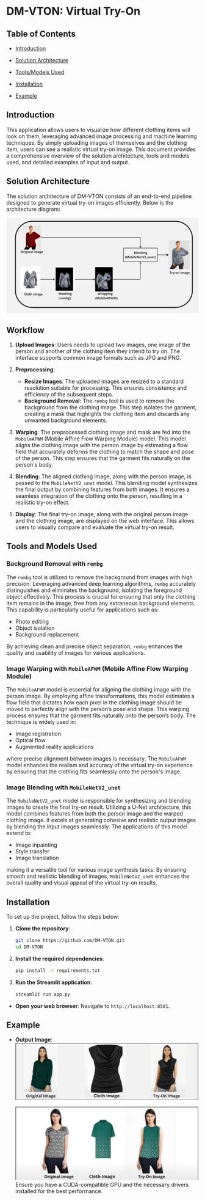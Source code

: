 # DM-VTON: Virtual Try-On

## Table of Contents

- [Introduction](#introduction)
  
- [Solution Architecture](#solution-architecture)
  
- [Tools/Models Used](#toolsmodels-used)

- [Installation](#installation-used)
  
- [Example](#example)


## Introduction

This application allows users to visualize how different clothing items will look on them, leveraging advanced image processing and machine learning techniques. By simply uploading images of themselves and the clothing item, users can see a realistic virtual try-on image. This document provides a comprehensive overview of the solution architecture, tools and models used, and detailed examples of input and output.

## Solution Architecture

The solution architecture of DM-VTON consists of an end-to-end pipeline designed to generate virtual try-on images efficiently. Below is the architecture diagram:

![Solution Architecture Diagram](https://github.com/Prajnabhandary/VITON/blob/main/Inpainting/Img_10.jpg)

## Workflow

1. **Upload Images**: Users needs to upload two images, one image of the person and another of the clothing item they intend to try on. The interface supports common image formats such as JPG and PNG.
   
2. **Preprocessing**: 
   - **Resize Images**: The uploaded images are resized to a standard resolution suitable for processing. This ensures consistency and efficiency of the subsequent steps.
   - **Background Removal**: The `rembg` tool is used to remove the background from the clothing image. This step isolates the garment, creating a mask that highlights the clothing item and discards any unwanted background elements.

3. **Warping**: The preprocessed clothing image and mask are fed into the `MobileAFWM` (Mobile Affine Flow Warping Module) model. This model aligns the clothing image with the person image by estimating a flow field that accurately deforms the clothing to match the shape and pose of the person. This step ensures that the garment fits naturally on the person's body.

4. **Blending**: The aligned clothing image, along with the person image, is passed to the `MobileNetV2_unet` model. This blending model synthesizes the final output by combining features from both images. It ensures a seamless integration of the clothing onto the person, resulting in a realistic try-on effect.

5. **Display**: The final try-on image, along with the original person image and the clothing image, are displayed on the web interface. This allows users to visually compare and evaluate the virtual try-on result.

## Tools and Models Used

### Background Removal with `rembg`

The `rembg` tool is utilized to remove the background from images with high precision. Leveraging advanced deep learning algorithms, `rembg` accurately distinguishes and eliminates the background, isolating the foreground object effectively. This process is crucial for ensuring that only the clothing item remains in the image, free from any extraneous background elements. This capability is particularly useful for applications such as:

- Photo editing
- Object isolation
- Background replacement

By achieving clean and precise object separation, `rembg` enhances the quality and usability of images for various applications.

### Image Warping with `MobileAFWM` (Mobile Affine Flow Warping Module)

The `MobileAFWM` model is essential for aligning the clothing image with the person image. By employing affine transformations, this model estimates a flow field that dictates how each pixel in the clothing image should be moved to perfectly align with the person’s pose and shape. This warping process ensures that the garment fits naturally onto the person’s body. The technique is widely used in:

- Image registration
- Optical flow
- Augmented reality applications

where precise alignment between images is necessary. The `MobileAFWM` model enhances the realism and accuracy of the virtual try-on experience by ensuring that the clothing fits seamlessly onto the person's image.

### Image Blending with `MobileNetV2_unet`

The `MobileNetV2_unet` model is responsible for synthesizing and blending images to create the final try-on result. Utilizing a U-Net architecture, this model combines features from both the person image and the warped clothing image. It excels at generating cohesive and realistic output images by blending the input images seamlessly. The applications of this model extend to:

- Image inpainting
- Style transfer
- Image translation

making it a versatile tool for various image synthesis tasks. By ensuring smooth and realistic blending of images, `MobileNetV2_unet` enhances the overall quality and visual appeal of the virtual try-on results.


## Installation

To set up the project, follow the steps below:

1. **Clone the repository**:
   ```sh
   git clone https://github.com/DM-VTON.git
   cd DM-VTON
   ```

2. **Install the required dependencies**:
   ```sh
   pip install -r requirements.txt
   ```

3. **Run the Streamlit application**:
   ```sh
   streamlit run app.py
   ```

- **Open your web browser**: Navigate to `http://localhost:8501`.


## Example

- **Output Image**:
  ![Example Output](https://github.com/Prajnabhandary/VITON/blob/main/Inpainting/img_7.jpg)

  ![Example Output](https://github.com/Prajnabhandary/VITON/blob/main/Inpainting/img_8.jpg)
Ensure you have a CUDA-compatible GPU and the necessary drivers installed for the best performance.


